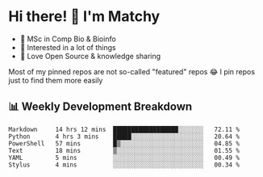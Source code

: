 # Hi there! 👋 I'm Matchy

- 🧬 MSc in Comp Bio & Bioinfo
- 🎈 Interested in a lot of things
- 💜 Love Open Source & knowledge sharing

Most of my pinned repos are not so-called "featured" repos 😂 I pin repos just to find them more easily

## 📊 Weekly Development Breakdown

<!--START_SECTION:waka-->

```text
Markdown     14 hrs 12 mins  ██████████████████░░░░░░░   72.11 %
Python       4 hrs 3 mins    █████░░░░░░░░░░░░░░░░░░░░   20.64 %
PowerShell   57 mins         █▒░░░░░░░░░░░░░░░░░░░░░░░   04.85 %
Text         18 mins         ▒░░░░░░░░░░░░░░░░░░░░░░░░   01.55 %
YAML         5 mins          ░░░░░░░░░░░░░░░░░░░░░░░░░   00.49 %
Stylus       4 mins          ░░░░░░░░░░░░░░░░░░░░░░░░░   00.34 %
```

<!--END_SECTION:waka-->
